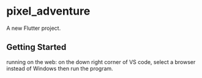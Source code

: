 # pixel_adventure

A new Flutter project.

## Getting Started

running on the web: on the down right corner of VS code, select a browser instead of Windows then run the program.
